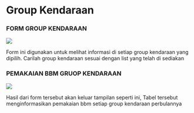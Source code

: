 # Group Kendaraan

### FORM GROUP KENDARAAN

![](<../../.gitbook/assets/formgruop kendaraan.PNG>)

Form ini digunakan untuk melihat informasi di setiap group kendaraan yang dipilih. Carilah group kendaraan sesuai dengan list yang telah di sediakan

### PEMAKAIAN BBM GRUOP KENDARAAN

![](<../../.gitbook/assets/Screenshot (12).png>)

Hasil dari form tersebut akan keluar tampilan seperti ini, Tabel tersebut menginformasikan pemakaian bbm setiap group kendaraan perbulannya
